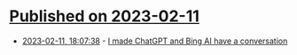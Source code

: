 # [Published on 2023-02-11](index.md)

* [2023-02-11, 18:07:38](https://news.ycombinator.com/item?id=34754652) - [I made ChatGPT and Bing AI have a conversation](https://moritz.pm/posts/chatgpt-bing)
